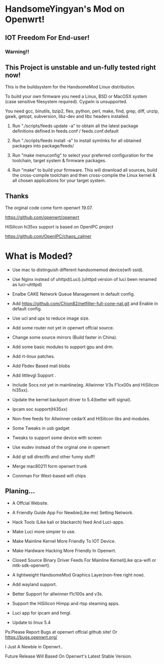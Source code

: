# HandsomeYingyan's Mod on Openwrt!
## IOT Freedom For End-user!
### Warning!!
## This Project is unstable and un-fully tested right now!

This is the buildsystem for the HandsomeMod Linux distribution.

To build your own firmware you need a Linux, BSD or MacOSX system (case
sensitive filesystem required). Cygwin is unsupported.

You need gcc, binutils, bzip2, flex, python, perl, make, find, grep, diff,
unzip, gawk, getopt, subversion, libz-dev and libc headers installed.

1. Run "./scripts/feeds update -a" to obtain all the latest package definitions
defined in feeds.conf / feeds.conf.default

2. Run "./scripts/feeds install -a" to install symlinks for all obtained
packages into package/feeds/

3. Run "make menuconfig" to select your preferred configuration for the
toolchain, target system & firmware packages.

4. Run "make" to build your firmware. This will download all sources, build
the cross-compile toolchain and then cross-compile the Linux kernel & all
chosen applications for your target system.

## Thanks


The orginal code come form openwrt 19.07.

https://github.com/openwrt/openwrt

HiSilicon hi35xx support is based on OpenIPC project

https://github.com/OpenIPC/chaos_calmer


#  What is Moded?

- Use mac to distinguish different handsomemod device(wifi ssid).

- Use Nginx instead of uhttpd(Luci).(uhttpd version of luci been renamed as luci-uhttpd)

- Enalbe CAKE Network Queue Management in default config.

- Add https://github.com/Chion82/netfilter-full-cone-nat.git and Enable in default config.

- Use ucl and upx to reduce image size.

- Add some router not yet in openwrt offcial source.

- Change some source mirrors (Build faster in China).

- Add some basic modules to support gpu and drm.

- Add rt-linux patches.

- Add Fbdev Based mali blobs

- Add littlevgl Support .

- Include Socs not yet in mainline(eg. Allwinner V3s F1cx00s and HiSilicon hi35xx).

- Update the kernel backport driver to 5.4(better wifi signal).

- Ipcam soc support(Hi35xx)

- Non-free feeds for Allwinner cedarX and HiSilicon libs and modules.

- Some Tweaks in usb gadget 

- Tweaks to support some device with screen 

- Use eudev instead of the orginal one in openwrt

- Add qt sdl directfb and other funny stuff!

- Merge mac80211 form openwrt trunk 

- Connman For Wext-based wifi chips

## Planing... 

- A Offcial Website.

- A Friendly Guide App For Newbie(Like me) Setting Network.

- Hack Tools (Like kali or blackarch) feed And Luci-apps.

- Make Luci more simpier to use.

- Make Mainline Kernel More Friendly To IOT Device.

- Make Hardware Hacking More Friendly In Openwrt.

- Closed Source Binary Driver Feeds For Mainline Kernel(Like qca-wifi or mtk-sdk-openwrt).

- A lightweight HandsomeMod Graphics Layer(non-free right now).

- Add wayland support.

- Better Support for allwinner f1c100s and v3s.

- Support the HiSilicon Himpp and rtsp steaming apps.

- Luci app for ipcam and hmgl. 

- Update to linux 5.4




Ps:Please Report Bugs at openwrt offcial github site! Or https://bugs.openwrt.org/

I Just A Newbie in Openwrt.. 

Future Release Will Based On Openwrt's Latest Stable Version.


